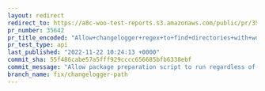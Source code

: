 ```yaml
---
layout: redirect
redirect_to: https://a8c-woo-test-reports.s3.amazonaws.com/public/pr/35642/api/index.html
pr_number: 35642
pr_title_encoded: "Allow+changelogger+regex+to+find+directories+with+woocommerce%2A+names+"
pr_test_type: api
last_published: "2022-11-22 10:24:13 +0000"
commit_sha: 55f486cabe57a5fff929cccc656685bfb6338ebf
commit_message: "Allow package preparation script to run regardless of directory name …"
branch_name: fix/changelogger-path
---
```

